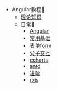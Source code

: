 <!-- * [Home](/) -->

* Angular教程📕
    * [理论知识](Angular/) 
    * 日常📕
        * [Angular](Angular/angular.md) 
        * [常用基础](Angular/basics.md) 
        * [表单form](Angular/form.md) 
        * [父子交互](Angular/interaction.md) 
        * [echarts](Angular/echart.md) 
        * [antd](Angular/AntdThemes.md) 
        * [进阶](Angular/Preintermediate.md) 
        * [rxjs](Angular/rxjs.md)

<!-- * [React](React/)
* [Vue](Vue/) -->




<!-- * [docsify](docsify/ "Docsify-我的配置")
* [教程](docsify/course.md "Docsify-简单教程") -->


